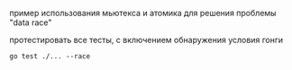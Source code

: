 пример использования мьютекса и атомика для решения проблемы "data race"

протестировать все тесты, с включением обнаружения условия гонги
```shell
go test ./... --race  
```
